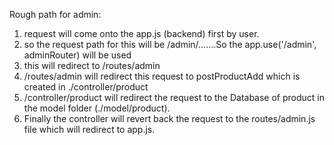 Rough path for admin:

1. request will come onto the app.js (backend) first by user.
2. so the request path for this will be /admin/.......So the app.use('/admin', adminRouter) will be used
3. this will redirect to /routes/admin
4. /routes/admin will redirect this request to postProductAdd which is created in ./controller/product
5. /controller/product will redirect the request to the Database of product in the model folder (./model/product).
6. Finally the controller will revert back the request to the routes/admin.js file which will redirect to app.js.
